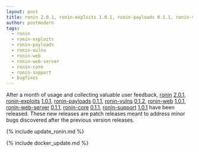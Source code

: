 ```yaml
---
layout: post
title: ronin 2.0.1, ronin-exploits 1.0.1, ronin-payloads 0.1.1, ronin-vulns 0.1.2, ronin-web 1.0.1, ronin-web-server 0.1.1, ronin-core 0.1.1, and ronin-support 1.0.1 released
author: postmodern
tags:
  - ronin
  - ronin-exploits
  - ronin-payloads
  - ronin-vulns
  - ronin-web
  - ronin-web-server
  - ronin-core
  - ronin-support
  - bugfixes
---
```


After a month of usage and collecting valuable user feedback,
[ronin][ronin] [2.0.1][ronin-2.0.1],
[ronin-exploits][ronin-exploits] [1.0.1][ronin-exploits-1.0.1],
[ronin-payloads][ronin-payloads] [0.1.1][ronin-payloads-0.1.1],
[ronin-vulns][ronin-vulns] [0.1.2][ronin-vulns-0.1.2],
[ronin-web][ronin-web] [1.0.1][ronin-web-1.0.1],
[ronin-web-server][ronin-web-server] [0.1.1][ronin-web-server-0.1.1],
[ronin-core][ronin-core] [0.1.1][ronin-core-0.1.1],
[ronin-support][ronin-support] [1.0.1][ronin-support-1.0.1]
have been released. These new releases are patch releases meant to address
minor bugs discovered after the previous version releases.

{% include update_ronin.md %}

{% include docker_update.md %}

[ronin]: https://github.com/ronin-rb/ronin#readme
[ronin-exploits]: https://github.com/ronin-rb/ronin-exploits#readme
[ronin-payloads]: https://github.com/ronin-rb/ronin-payloads#readme
[ronin-vulns]: https://github.com/ronin-rb/ronin-vulns#readme
[ronin-web]: https://github.com/ronin-rb/ronin-web#readme
[ronin-web-server]: https://github.com/ronin-rb/ronin-web-server#readme
[ronin-core]: https://github.com/ronin-rb/ronin-core#readme
[ronin-support]: https://github.com/ronin-rb/ronin-support#readme

[ronin-2.0.1]: https://rubygems.org/gems/ronin/versions/2.0.1
[ronin-exploits-1.0.1]: https://rubygems.org/gems/ronin-exploits/versions/1.0.1
[ronin-vulns-0.1.2]: https://rubygems.org/gems/ronin-vulns/versions/0.1.2
[ronin-payloads-0.1.1]: https://rubygems.org/gems/ronin-payloads/versions/0.1.1
[ronin-web-1.0.1]: https://rubygems.org/gems/ronin-web/versions/1.0.1
[ronin-web-server-0.1.1]: https://rubygems.org/gems/ronin-server/versions/0.1.1
[ronin-core-0.1.1]: https://rubygems.org/gems/ronin-core/versions/0.1.1
[ronin-support-1.0.1]: https://rubygems.org/gems/ronin-support/versions/1.0.1
